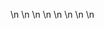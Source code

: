 

















































\n
\n
\n
\n
\n
\n
\n
\n


















































































































































